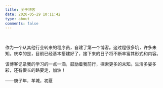 ```yaml
---
title: 关于博客
date: 2020-05-29 10:11:42
type: about
comments: false
---
```


​		



​		作为一个从其他行业转来的程序员，自建了第一个博客。这过程很多坑，许多未知。庆幸的是，目前已经基本搭建好了，接下来的日子将不断丰富其形式和内容。

​		该博客记录我的学习的一点一滴，鼓励着我前行，探索更多的未知。生活多姿多彩，还有很长的路要走，加油！

——庚子年，羊城，初夏

